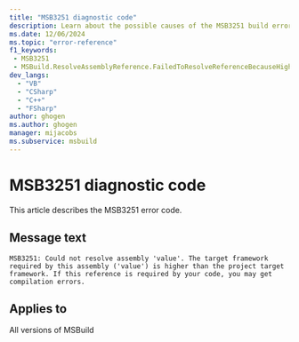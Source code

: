```yaml
---
title: "MSB3251 diagnostic code"
description: Learn about the possible causes of the MSB3251 build error, and get troubleshooting tips.
ms.date: 12/06/2024
ms.topic: "error-reference"
f1_keywords:
 - MSB3251
 - MSBuild.ResolveAssemblyReference.FailedToResolveReferenceBecauseHigherTargetFramework
dev_langs:
  - "VB"
  - "CSharp"
  - "C++"
  - "FSharp"
author: ghogen
ms.author: ghogen
manager: mijacobs
ms.subservice: msbuild
---
```


# MSB3251 diagnostic code

<!-- :::ErrorDefinitionDescription::: -->
<!-- :::editable-content name="introDescription"::: -->
This article describes the MSB3251 error code.
<!-- :::editable-content-end::: -->

## Message text

`MSB3251: Could not resolve assembly 'value'. The target framework required by this assembly ('value') is higher than the project target framework. If this reference is required by your code, you may get compilation errors.`

<!-- :::editable-content name="postOutputDescription"::: -->
<!-- :::editable-content-end::: -->
<!-- :::ErrorDefinitionDescription-end::: -->

## Applies to

All versions of MSBuild
